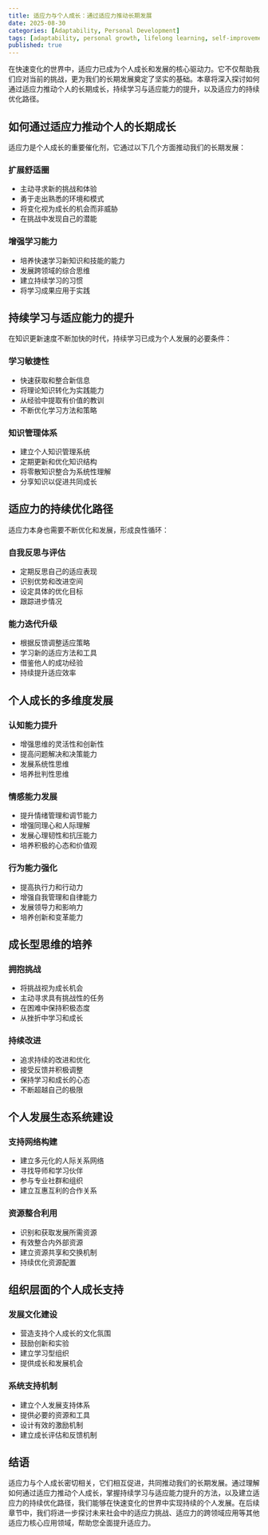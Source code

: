 ```yaml
---
title: 适应力与个人成长：通过适应力推动长期发展
date: 2025-08-30
categories: [Adaptability, Personal Development]
tags: [adaptability, personal growth, lifelong learning, self-improvement, development]
published: true
---
```


在快速变化的世界中，适应力已成为个人成长和发展的核心驱动力。它不仅帮助我们应对当前的挑战，更为我们的长期发展奠定了坚实的基础。本章将深入探讨如何通过适应力推动个人的长期成长，持续学习与适应能力的提升，以及适应力的持续优化路径。

## 如何通过适应力推动个人的长期成长

适应力是个人成长的重要催化剂，它通过以下几个方面推动我们的长期发展：

### 扩展舒适圈
- 主动寻求新的挑战和体验
- 勇于走出熟悉的环境和模式
- 将变化视为成长的机会而非威胁
- 在挑战中发现自己的潜能

### 增强学习能力
- 培养快速学习新知识和技能的能力
- 发展跨领域的综合思维
- 建立持续学习的习惯
- 将学习成果应用于实践

## 持续学习与适应能力的提升

在知识更新速度不断加快的时代，持续学习已成为个人发展的必要条件：

### 学习敏捷性
- 快速获取和整合新信息
- 将理论知识转化为实践能力
- 从经验中提取有价值的教训
- 不断优化学习方法和策略

### 知识管理体系
- 建立个人知识管理系统
- 定期更新和优化知识结构
- 将零散知识整合为系统性理解
- 分享知识以促进共同成长

## 适应力的持续优化路径

适应力本身也需要不断优化和发展，形成良性循环：

### 自我反思与评估
- 定期反思自己的适应表现
- 识别优势和改进空间
- 设定具体的优化目标
- 跟踪进步情况

### 能力迭代升级
- 根据反馈调整适应策略
- 学习新的适应方法和工具
- 借鉴他人的成功经验
- 持续提升适应效率

## 个人成长的多维度发展

### 认知能力提升
- 增强思维的灵活性和创新性
- 提高问题解决和决策能力
- 发展系统性思维
- 培养批判性思维

### 情感能力发展
- 提升情绪管理和调节能力
- 增强同理心和人际理解
- 发展心理韧性和抗压能力
- 培养积极的心态和价值观

### 行为能力强化
- 提高执行力和行动力
- 增强自我管理和自律能力
- 发展领导力和影响力
- 培养创新和变革能力

## 成长型思维的培养

### 拥抱挑战
- 将挑战视为成长机会
- 主动寻求具有挑战性的任务
- 在困难中保持积极态度
- 从挫折中学习和成长

### 持续改进
- 追求持续的改进和优化
- 接受反馈并积极调整
- 保持学习和成长的心态
- 不断超越自己的极限

## 个人发展生态系统建设

### 支持网络构建
- 建立多元化的人际关系网络
- 寻找导师和学习伙伴
- 参与专业社群和组织
- 建立互惠互利的合作关系

### 资源整合利用
- 识别和获取发展所需资源
- 有效整合内外部资源
- 建立资源共享和交换机制
- 持续优化资源配置

## 组织层面的个人成长支持

### 发展文化建设
- 营造支持个人成长的文化氛围
- 鼓励创新和实验
- 建立学习型组织
- 提供成长和发展机会

### 系统支持机制
- 建立个人发展支持体系
- 提供必要的资源和工具
- 设计有效的激励机制
- 建立成长评估和反馈机制

## 结语

适应力与个人成长密切相关，它们相互促进，共同推动我们的长期发展。通过理解如何通过适应力推动个人成长，掌握持续学习与适应能力提升的方法，以及建立适应力的持续优化路径，我们能够在快速变化的世界中实现持续的个人发展。在后续章节中，我们将进一步探讨未来社会中的适应力挑战、适应力的跨领域应用等其他适应力核心应用领域，帮助您全面提升适应力。